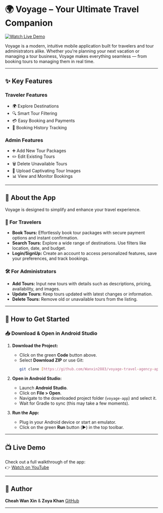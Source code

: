 # 🌍 Voyage – Your Ultimate Travel Companion

[![Watch Live Demo](https://img.shields.io/badge/Watch%20Live%20Demo-YouTube-red)](https://youtu.be/7MRvDKIBiMQ)

Voyage is a modern, intuitive mobile application built for travelers and tour administrators alike. Whether you're planning your next vacation or managing a tour business, Voyage makes everything seamless — from booking tours to managing them in real time.

---

## ✨ Key Features

### Traveler Features
- 🌍 Explore Destinations
- 🔍 Smart Tour Filtering
- 💳 Easy Booking and Payments
- 📅 Booking History Tracking

### Admin Features
- ➕ Add New Tour Packages
- ✏️ Edit Existing Tours
- 🗑️ Delete Unavailable Tours
- 📸 Upload Captivating Tour Images
- 📊 View and Monitor Bookings

---

## 📱 About the App

Voyage is designed to simplify and enhance your travel experience.

### 👤 For Travelers
- **Book Tours:** Effortlessly book tour packages with secure payment options and instant confirmation.
- **Search Tours:** Explore a wide range of destinations. Use filters like location, date, and budget.
- **Login/SignUp:** Create an account to access personalized features, save your preferences, and track bookings.

### 🛠️ For Administrators
- **Add Tours:** Input new tours with details such as descriptions, pricing, availability, and images.
- **Update Tours:** Keep tours updated with latest changes or information.
- **Delete Tours:** Remove old or unavailable tours from the listing.

---

## 🚀 How to Get Started

### 📥 Download & Open in Android Studio

1. **Download the Project:**
   - Click on the green **Code** button above.
   - Select **Download ZIP** or use Git:
     ```bash
     git clone [https://github.com/Wanxin2883/voyage-travel-agency-application.git]
     ```

2. **Open in Android Studio:**
   - Launch **Android Studio**.
   - Click on **File > Open**.
   - Navigate to the downloaded project folder (`voyage-app`) and select it.
   - Wait for Gradle to sync (this may take a few moments).

3. **Run the App:**
   - Plug in your Android device or start an emulator.
   - Click on the green **Run** button (▶️) in the top toolbar.

---

## 📺 Live Demo

Check out a full walkthrough of the app:  
👉 [Watch on YouTube](https://youtu.be/7MRvDKIBiMQ)

---

## 👤 Author

**Cheah Wan Xin** & **Zoya Khan** 
[GitHub](https://github.com/Wanxin2883)

---

